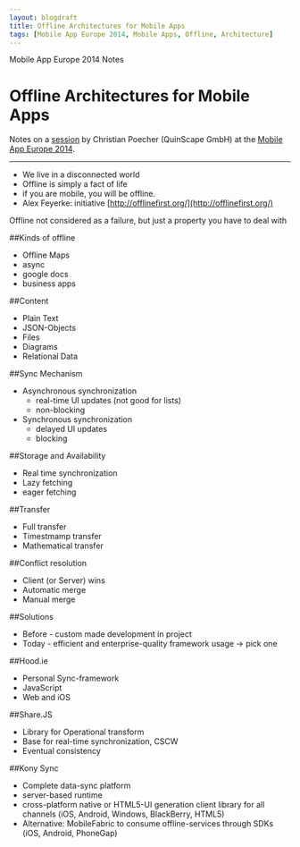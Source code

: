```yaml
---
layout: blogdraft
title: Offline Architectures for Mobile Apps
tags: [Mobile App Europe 2014, Mobile Apps, Offline, Architecture]
---
```


Mobile App Europe 2014 Notes

Offline Architectures for Mobile Apps
===
Notes on a [session](http://mobileappeurope.com/talks/offline-architectures-mobile-apps/ "Offline Architectures for Mobile Apps")
by Christian Poecher (QuinScape GmbH) 
at the [Mobile App Europe 2014](http://mobileappeurope.com/).

---

* We live in a disconnected world
* Offline is simply a fact of life
* if you are mobile, you will be offline.
* Alex Feyerke: initiative [http://offlinefirst.org/](http://offlinefirst.org/)

Offline not considered as a failure, but just a property you have to deal with

##Kinds of offline
* Offline Maps
* async
* google docs
* business apps

##Content
* Plain Text
* JSON-Objects
* Files
* Diagrams
* Relational Data

##Sync Mechanism
* Asynchronous synchronization
    * real-time UI updates (not good for lists)
    * non-blocking
* Synchronous synchronization
    * delayed UI updates
    * blocking

##Storage and Availability
* Real time synchronization
* Lazy fetching
* eager fetching

##Transfer
* Full transfer
* Timestmamp transfer
* Mathematical transfer

##Conflict resolution
* Client (or Server) wins
* Automatic merge
* Manual merge

##Solutions
* Before - custom made development in project
* Today - efficient and enterprise-quality framework usage -> pick one

##Hood.ie
* Personal Sync-framework
* JavaScript
* Web and iOS

##Share.JS
* Library for Operational transform
* Base for real-time synchronization, CSCW
* Eventual consistency

##Kony Sync
* Complete data-sync platform
* server-based runtime
* cross-platform native or HTML5-UI generation client library for all channels (iOS, Android, Windows, BlackBerry, HTML5)
* Alternative: MobileFabric to consume offline-services through SDKs (iOS, Android, PhoneGap)
